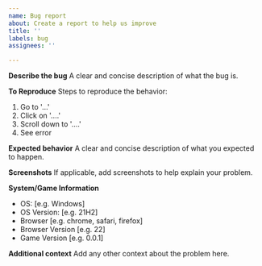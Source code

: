 ```yaml
---
name: Bug report
about: Create a report to help us improve
title: ''
labels: bug
assignees: ''

---
```


**Describe the bug**
A clear and concise description of what the bug is.

**To Reproduce**
Steps to reproduce the behavior:
1. Go to '...'
2. Click on '....'
3. Scroll down to '....'
4. See error

**Expected behavior**
A clear and concise description of what you expected to happen.

**Screenshots**
If applicable, add screenshots to help explain your problem.

**System/Game Information**
 - OS: [e.g. Windows]
 - OS Version: [e.g. 21H2]
 - Browser [e.g. chrome, safari, firefox]
 - Browser Version [e.g. 22]
 - Game Version [e.g. 0.0.1]

**Additional context**
Add any other context about the problem here.
